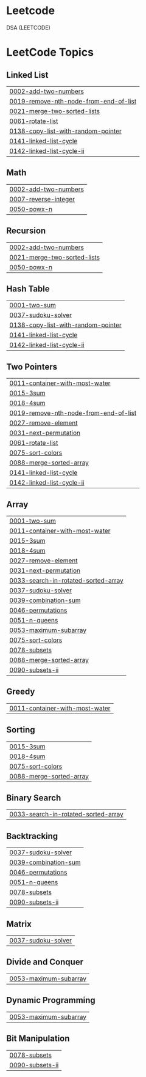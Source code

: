 # Leetcode
DSA (LEETCODE)

<!---LeetCode Topics Start-->
# LeetCode Topics
## Linked List
|  |
| ------- |
| [0002-add-two-numbers](https://github.com/Harshitha10042/Leetcode/tree/master/0002-add-two-numbers) |
| [0019-remove-nth-node-from-end-of-list](https://github.com/Harshitha10042/Leetcode/tree/master/0019-remove-nth-node-from-end-of-list) |
| [0021-merge-two-sorted-lists](https://github.com/Harshitha10042/Leetcode/tree/master/0021-merge-two-sorted-lists) |
| [0061-rotate-list](https://github.com/Harshitha10042/Leetcode/tree/master/0061-rotate-list) |
| [0138-copy-list-with-random-pointer](https://github.com/Harshitha10042/Leetcode/tree/master/0138-copy-list-with-random-pointer) |
| [0141-linked-list-cycle](https://github.com/Harshitha10042/Leetcode/tree/master/0141-linked-list-cycle) |
| [0142-linked-list-cycle-ii](https://github.com/Harshitha10042/Leetcode/tree/master/0142-linked-list-cycle-ii) |
## Math
|  |
| ------- |
| [0002-add-two-numbers](https://github.com/Harshitha10042/Leetcode/tree/master/0002-add-two-numbers) |
| [0007-reverse-integer](https://github.com/Harshitha10042/Leetcode/tree/master/0007-reverse-integer) |
| [0050-powx-n](https://github.com/Harshitha10042/Leetcode/tree/master/0050-powx-n) |
## Recursion
|  |
| ------- |
| [0002-add-two-numbers](https://github.com/Harshitha10042/Leetcode/tree/master/0002-add-two-numbers) |
| [0021-merge-two-sorted-lists](https://github.com/Harshitha10042/Leetcode/tree/master/0021-merge-two-sorted-lists) |
| [0050-powx-n](https://github.com/Harshitha10042/Leetcode/tree/master/0050-powx-n) |
## Hash Table
|  |
| ------- |
| [0001-two-sum](https://github.com/Harshitha10042/Leetcode/tree/master/0001-two-sum) |
| [0037-sudoku-solver](https://github.com/Harshitha10042/Leetcode/tree/master/0037-sudoku-solver) |
| [0138-copy-list-with-random-pointer](https://github.com/Harshitha10042/Leetcode/tree/master/0138-copy-list-with-random-pointer) |
| [0141-linked-list-cycle](https://github.com/Harshitha10042/Leetcode/tree/master/0141-linked-list-cycle) |
| [0142-linked-list-cycle-ii](https://github.com/Harshitha10042/Leetcode/tree/master/0142-linked-list-cycle-ii) |
## Two Pointers
|  |
| ------- |
| [0011-container-with-most-water](https://github.com/Harshitha10042/Leetcode/tree/master/0011-container-with-most-water) |
| [0015-3sum](https://github.com/Harshitha10042/Leetcode/tree/master/0015-3sum) |
| [0018-4sum](https://github.com/Harshitha10042/Leetcode/tree/master/0018-4sum) |
| [0019-remove-nth-node-from-end-of-list](https://github.com/Harshitha10042/Leetcode/tree/master/0019-remove-nth-node-from-end-of-list) |
| [0027-remove-element](https://github.com/Harshitha10042/Leetcode/tree/master/0027-remove-element) |
| [0031-next-permutation](https://github.com/Harshitha10042/Leetcode/tree/master/0031-next-permutation) |
| [0061-rotate-list](https://github.com/Harshitha10042/Leetcode/tree/master/0061-rotate-list) |
| [0075-sort-colors](https://github.com/Harshitha10042/Leetcode/tree/master/0075-sort-colors) |
| [0088-merge-sorted-array](https://github.com/Harshitha10042/Leetcode/tree/master/0088-merge-sorted-array) |
| [0141-linked-list-cycle](https://github.com/Harshitha10042/Leetcode/tree/master/0141-linked-list-cycle) |
| [0142-linked-list-cycle-ii](https://github.com/Harshitha10042/Leetcode/tree/master/0142-linked-list-cycle-ii) |
## Array
|  |
| ------- |
| [0001-two-sum](https://github.com/Harshitha10042/Leetcode/tree/master/0001-two-sum) |
| [0011-container-with-most-water](https://github.com/Harshitha10042/Leetcode/tree/master/0011-container-with-most-water) |
| [0015-3sum](https://github.com/Harshitha10042/Leetcode/tree/master/0015-3sum) |
| [0018-4sum](https://github.com/Harshitha10042/Leetcode/tree/master/0018-4sum) |
| [0027-remove-element](https://github.com/Harshitha10042/Leetcode/tree/master/0027-remove-element) |
| [0031-next-permutation](https://github.com/Harshitha10042/Leetcode/tree/master/0031-next-permutation) |
| [0033-search-in-rotated-sorted-array](https://github.com/Harshitha10042/Leetcode/tree/master/0033-search-in-rotated-sorted-array) |
| [0037-sudoku-solver](https://github.com/Harshitha10042/Leetcode/tree/master/0037-sudoku-solver) |
| [0039-combination-sum](https://github.com/Harshitha10042/Leetcode/tree/master/0039-combination-sum) |
| [0046-permutations](https://github.com/Harshitha10042/Leetcode/tree/master/0046-permutations) |
| [0051-n-queens](https://github.com/Harshitha10042/Leetcode/tree/master/0051-n-queens) |
| [0053-maximum-subarray](https://github.com/Harshitha10042/Leetcode/tree/master/0053-maximum-subarray) |
| [0075-sort-colors](https://github.com/Harshitha10042/Leetcode/tree/master/0075-sort-colors) |
| [0078-subsets](https://github.com/Harshitha10042/Leetcode/tree/master/0078-subsets) |
| [0088-merge-sorted-array](https://github.com/Harshitha10042/Leetcode/tree/master/0088-merge-sorted-array) |
| [0090-subsets-ii](https://github.com/Harshitha10042/Leetcode/tree/master/0090-subsets-ii) |
## Greedy
|  |
| ------- |
| [0011-container-with-most-water](https://github.com/Harshitha10042/Leetcode/tree/master/0011-container-with-most-water) |
## Sorting
|  |
| ------- |
| [0015-3sum](https://github.com/Harshitha10042/Leetcode/tree/master/0015-3sum) |
| [0018-4sum](https://github.com/Harshitha10042/Leetcode/tree/master/0018-4sum) |
| [0075-sort-colors](https://github.com/Harshitha10042/Leetcode/tree/master/0075-sort-colors) |
| [0088-merge-sorted-array](https://github.com/Harshitha10042/Leetcode/tree/master/0088-merge-sorted-array) |
## Binary Search
|  |
| ------- |
| [0033-search-in-rotated-sorted-array](https://github.com/Harshitha10042/Leetcode/tree/master/0033-search-in-rotated-sorted-array) |
## Backtracking
|  |
| ------- |
| [0037-sudoku-solver](https://github.com/Harshitha10042/Leetcode/tree/master/0037-sudoku-solver) |
| [0039-combination-sum](https://github.com/Harshitha10042/Leetcode/tree/master/0039-combination-sum) |
| [0046-permutations](https://github.com/Harshitha10042/Leetcode/tree/master/0046-permutations) |
| [0051-n-queens](https://github.com/Harshitha10042/Leetcode/tree/master/0051-n-queens) |
| [0078-subsets](https://github.com/Harshitha10042/Leetcode/tree/master/0078-subsets) |
| [0090-subsets-ii](https://github.com/Harshitha10042/Leetcode/tree/master/0090-subsets-ii) |
## Matrix
|  |
| ------- |
| [0037-sudoku-solver](https://github.com/Harshitha10042/Leetcode/tree/master/0037-sudoku-solver) |
## Divide and Conquer
|  |
| ------- |
| [0053-maximum-subarray](https://github.com/Harshitha10042/Leetcode/tree/master/0053-maximum-subarray) |
## Dynamic Programming
|  |
| ------- |
| [0053-maximum-subarray](https://github.com/Harshitha10042/Leetcode/tree/master/0053-maximum-subarray) |
## Bit Manipulation
|  |
| ------- |
| [0078-subsets](https://github.com/Harshitha10042/Leetcode/tree/master/0078-subsets) |
| [0090-subsets-ii](https://github.com/Harshitha10042/Leetcode/tree/master/0090-subsets-ii) |
<!---LeetCode Topics End-->